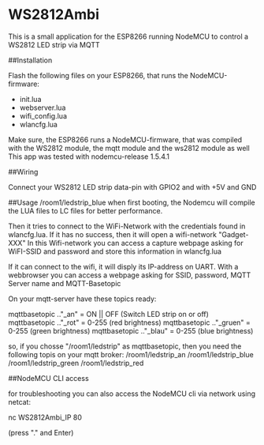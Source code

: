 # WS2812Ambi


This is a small application for the ESP8266 running NodeMCU to control a WS2812 LED strip via MQTT


##Installation

Flash the following files on your ESP8266, that runs the NodeMCU-firmware:
- init.lua
- webserver.lua
- wifi_config.lua
- wlancfg.lua


Make sure, the ESP8266 runs a NodeMCU-firmware, that was compiled with the WS2812 module, the mqtt module and the ws2812 module as well
This app was tested with nodemcu-release 1.5.4.1

##Wiring

Connect your WS2812 LED strip data-pin with GPIO2 and with +5V and GND

##Usage
/room1/ledstrip_blue
when first booting, the Nodemcu will compile the LUA files to LC files for better performance.

Then it tries to connect to the WiFi-Network with the credentials found in wlancfg.lua. If it has no success, then it will open a wifi-network "Gadget-XXX"
In this Wifi-network you can access a capture webpage asking for WiFI-SSID and password and store this information in wlancfg.lua

If it can connect to the wifi, it will disply its IP-address on UART. With a webbrowser you can access a webpage asking for SSID, password, MQTT Server name and MQTT-Basetopic

On your mqtt-server have these topics ready:

mqttbasetopic .."_an" = ON || OFF (Switch LED strip on or off)
mqttbasetopic .."_rot" = 0-255 (red brightness)
mqttbasetopic .."_gruen" = 0-255 (green brightness)
mqttbasetopic .."_blau" = 0-255 (blue brightness)


so, if you chosse "/room1/ledstrip" as mqttbasetopic, then you need the following topis on your mqtt broker:
/room1/ledstrip_an
/room1/ledstrip_blue
/room1/ledstrip_green
/room1/ledstrip_red

##NodeMCU CLI access

for troubleshooting you can also access the NodeMCU cli via network using netcat:

nc WS2812Ambi_IP 80

(press "." and Enter)


